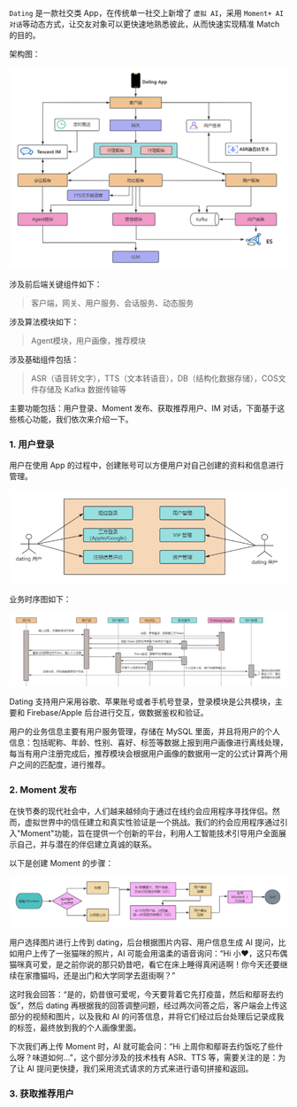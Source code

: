 `Dating` 是一款社交类 App，在传统单一社交上新增了 `虚拟 AI`，采用 `Moment+ AI 对话`等动态方式，让交友对象可以更快速地熟悉彼此，从而快速实现精准 Match 的目的。

架构图：

![image-20250228171814436](imgs/image-20250228171814436.png)

涉及前后端关键组件如下：

> 客户端，网关、用户服务、会话服务、动态服务

涉及算法模块如下：

> Agent模块，用户画像，推荐模块

涉及基础组件包括：

> ASR（语音转文字），TTS（文本转语音），DB（结构化数据存储），COS文件存储及 Kafka 数据传输等

主要功能包括：用户登录、Moment 发布、获取推荐用户、IM 对话，下面基于这些核心功能，我们依次来介绍一下。



### 1. 用户登录

用户在使用 App 的过程中，创建账号可以方便用户对自己创建的资料和信息进行管理。

![image-20250228174732218](imgs/image-20250228174732218.png)

业务时序图如下：

![image-20250310225200210](imgs/image-20250310225200210.png)

Dating 支持用户采用谷歌、苹果账号或者手机号登录，登录模块是公共模块，主要和 Firebase/Apple 后台进行交互，做数据鉴权和验证。

用户的业务信息主要有用户服务管理，存储在 MySQL 里面，并且将用户的个人信息：包括昵称、年龄、性别、喜好、标签等数据上报到用户画像进行离线处理，每当有用户注册完成后，推荐模块会根据用户画像的数据用一定的公式计算两个用户之间的匹配度，进行推荐。



### 2. Moment 发布

在快节奏的现代社会中，人们越来越倾向于通过在线约会应用程序寻找伴侣。然而，虚拟世界中的信任建立和真实性验证是一个挑战。我们的约会应用程序通过引入"Moment"功能，旨在提供一个创新的平台，利用人工智能技术引导用户全面展示自己，并与潜在的伴侣建立真诚的联系。

以下是创建 Moment 的步骤：

![image-20250306173556009](imgs/image-20250306173556009.png)

用户选择图片进行上传到 dating，后台根据图片内容、用户信息生成 AI 提问，比如用户上传了一张猫咪的照片，AI 可能会用温柔的语音询问：“Hi 小❤，这只布偶猫咪真可爱，是之前你说的那只奶昔吧，看它在床上睡得真闲适啊！你今天还要继续在家撸猫吗，还是出门和大学同学去逛街啊？”

这时我会回答：“是的，奶昔很可爱呢，今天要背着它先打疫苗，然后和鄢哥去约饭”，然后 dating 再根据我的回答调整问题，经过两次问答之后，客户端会上传这部分的视频和图片，以及我和 AI 的问答信息，并将它们经过后台处理后记录成我的标签，最终放到我的个人画像里面。

下次我们再上传 Moment 时，AI 就可能会问：“Hi 上周你和鄢哥去约饭吃了些什么呀？味道如何...”，这个部分涉及的技术栈有 ASR、TTS 等，需要关注的是：为了让 AI 提问更快捷，我们采用流式请求的方式来进行语句拼接和返回。



### 3. 获取推荐用户



